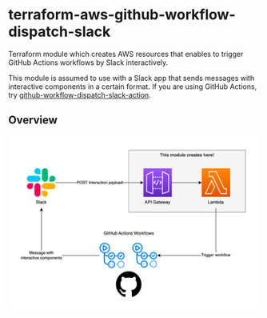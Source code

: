 # terraform-aws-github-workflow-dispatch-slack

Terraform module which creates AWS resources that enables to trigger GitHub Actions workflows by Slack interactively.

This module is assumed to use with a Slack app that sends messages with interactive components in a certain format.
If you are using GitHub Actions, try [github-workflow-dispatch-slack-action](https://github.com/kota65535/github-workflow-dispatch-slack-action).

## Overview

![img.png](https://github.com/kota65535/terraform-aws-github-workflow-dispatch-slack/raw/main/img.png)
